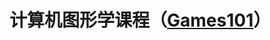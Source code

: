 # 计算机图形学课程（<a href="https://sites.cs.ucsb.edu/~lingqi/teaching/games101.html" target="_blank">Games101</a>）
